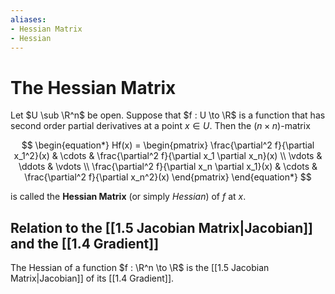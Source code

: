 ```yaml
---
aliases:
- Hessian Matrix
- Hessian
---
```


# The Hessian Matrix

Let $U \sub \R^n$ be open. Suppose that $f : U \to \R$ is a function that has second order partial derivatives at a point $x \in U$. Then the $(n \times n)$-matrix

$$
\begin{equation*} Hf(x) = \begin{pmatrix} \frac{\partial^2 f}{\partial x_1^2}(x) & \cdots & \frac{\partial^2 f}{\partial x_1 \partial x_n}(x) \\ \vdots & \ddots & \vdots \\ \frac{\partial^2 f}{\partial x_n \partial x_1}(x) & \cdots & \frac{\partial^2 f}{\partial x_n^2}(x) \end{pmatrix} \end{equation*}
$$

is called the **Hessian Matrix** (or simply _Hessian_) of $f$ at $x$.

## Relation to the [[1.5 Jacobian Matrix|Jacobian]] and the [[1.4 Gradient]]

The Hessian of a function $f : \R^n \to \R$  is the [[1.5 Jacobian Matrix|Jacobian]] of its [[1.4 Gradient]].
